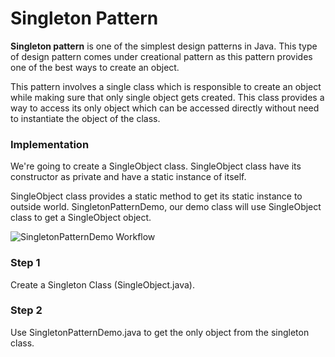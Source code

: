 # Singleton Pattern
**Singleton pattern** is one of the simplest design patterns in Java. This type of design pattern comes under creational pattern as this pattern provides one of the best ways to create an object.

This pattern involves a single class which is responsible to create an object while making sure that only single object gets created. This class provides a way to access its only object which can be accessed directly without need to instantiate the object of the class.

### Implementation
We're going to create a SingleObject class. SingleObject class have its constructor as private and have a static instance of itself.

SingleObject class provides a static method to get its static instance to outside world. SingletonPatternDemo, our demo class will use SingleObject class to get a SingleObject object.

![SingletonPatternDemo Workflow](https://www.tutorialspoint.com/design_pattern/images/singleton_pattern_uml_diagram.jpg)

### Step 1
Create a Singleton Class (SingleObject.java).
### Step 2
Use SingletonPatternDemo.java to get the only object from the singleton class.
